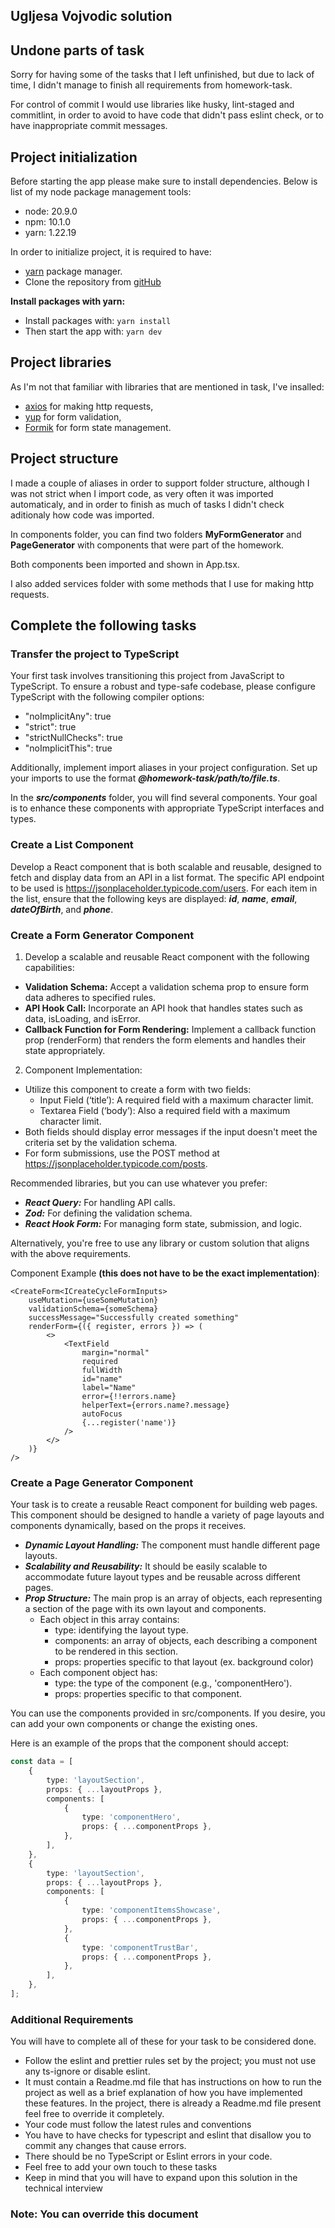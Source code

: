 ## Ugljesa Vojvodic solution

## Undone parts of task

Sorry for having some of the tasks that I left unfinished, but due to lack of time, I didn't manage to finish all requirements from homework-task.

For control of commit I would use libraries like husky, lint-staged and commitlint, in order to avoid to have code that didn't pass eslint check, or to have inappropriate commit messages.

## Project initialization

Before starting the app please make sure to install dependencies.
Below is list of my node package management tools:

-   node: 20.9.0
-   npm: 10.1.0
-   yarn: 1.22.19

In order to initialize project, it is required to have:

-   [yarn](https://classic.yarnpkg.com/lang/en/docs/install/#mac-stable) package manager.
-   Clone the repository from [gitHub](https://github.com/UgljesaAbcd/ugljesa-vojvodic-fatcat-task..git)

**Install packages with yarn:**

-   Install packages with: `yarn install`
-   Then start the app with: `yarn dev`

## Project libraries

As I'm not that familiar with libraries that are mentioned in task, I've insalled:

-   [axios](https://axios-http.com/docs/intro) for making http requests,
-   [yup](https://github.com/jquense/yup) for form validation,
-   [Formik](https://formik.org/) for form state management.

## Project structure

I made a couple of aliases in order to support folder structure, although I was not strict when I import code, as very often it was imported automaticaly, and in order to finish as much of tasks I didn't check aditionaly how code was imported.

In components folder, you can find two folders **MyFormGenerator** and **PageGenerator** with components that were part of the homework.

Both components been imported and shown in App.tsx.

I also added services folder with some methods that I use for making http requests.

## Complete the following tasks

### Transfer the project to TypeScript

Your first task involves transitioning this project
from JavaScript to TypeScript. To ensure a robust
and type-safe codebase, please configure TypeScript
with the following compiler options:

-   "noImplicitAny": true
-   "strict": true
-   "strictNullChecks": true
-   "noImplicitThis": true

Additionally, implement import aliases in your project
configuration. Set up your imports to use the format
**_@homework-task/path/to/file.ts_**.

In the **_src/components_** folder, you will find several
components. Your goal is to enhance these components with
appropriate TypeScript interfaces and types.

### Create a List Component

Develop a React component that is both scalable and reusable,
designed to fetch and display data from an API in a list
format. The specific API endpoint to be used is
https://jsonplaceholder.typicode.com/users. For each item
in the list, ensure that the following keys are displayed:
**_id_**, **_name_**, **_email_**, **_dateOfBirth_**, and **_phone_**.

### Create a Form Generator Component

1. Develop a scalable and reusable React component with the
   following capabilities:

-   **Validation Schema:** Accept a validation schema prop to ensure form data adheres to specified rules.
-   **API Hook Call:** Incorporate an API hook that handles states such as data, isLoading, and isError.
-   **Callback Function for Form Rendering:** Implement a callback function prop (renderForm) that renders the form elements and handles their state appropriately.

2. Component Implementation:

-   Utilize this component to create a form with two fields:
    -   Input Field (‘title’): A required field with a maximum character limit.
    -   Textarea Field (‘body’): Also a required field with a maximum character limit.
-   Both fields should display error messages if the input doesn't meet the criteria set by the validation schema.
-   For form submissions, use the POST method at https://jsonplaceholder.typicode.com/posts.

Recommended libraries, but you can use whatever you prefer:

-   **_React Query:_** For handling API calls.
-   **_Zod:_** For defining the validation schema.
-   **_React Hook Form:_** For managing form state, submission, and logic.

Alternatively, you're free to use any library or custom solution that aligns with the above requirements.

Component Example **(this does not have to be the exact implementation)**:

```tsx
<CreateForm<ICreateCycleFormInputs>
    useMutation={useSomeMutation}
    validationSchema={someSchema}
    successMessage="Successfully created something"
    renderForm={({ register, errors }) => (
        <>
            <TextField
                margin="normal"
                required
                fullWidth
                id="name"
                label="Name"
                error={!!errors.name}
                helperText={errors.name?.message}
                autoFocus
                {...register('name')}
            />
        </>
    )}
/>
```

### Create a Page Generator Component

Your task is to create a reusable React component for
building web pages. This component should be designed
to handle a variety of page layouts and components
dynamically, based on the props it receives.

-   **_Dynamic Layout Handling:_** The component must handle different page layouts.
-   **_Scalability and Reusability:_** It should be easily scalable to accommodate future layout types and be reusable across different pages.
-   **_Prop Structure:_** The main prop is an array of objects, each representing a section of the page with its own layout and components.
    -   Each object in this array contains:
        -   type: identifying the layout type.
        -   components: an array of objects, each describing a component to be rendered in this section.
        -   props: properties specific to that layout (ex. background color)
    -   Each component object has:
        -   type: the type of the component (e.g., 'componentHero').
        -   props: properties specific to that component.

You can use the components provided in src/components. If you desire, you can
add your own components or change the existing ones.

Here is an example of the props that the component should accept:

```ts
const data = [
    {
        type: 'layoutSection',
        props: { ...layoutProps },
        components: [
            {
                type: 'componentHero',
                props: { ...componentProps },
            },
        ],
    },
    {
        type: 'layoutSection',
        props: { ...layoutProps },
        components: [
            {
                type: 'componentItemsShowcase',
                props: { ...componentProps },
            },
            {
                type: 'componentTrustBar',
                props: { ...componentProps },
            },
        ],
    },
];
```

### Additional Requirements

You will have to complete all of these for your task to be considered done.

-   Follow the eslint and prettier rules set by the project; you must not use any ts-ignore or disable eslint.
-   It must contain a Readme.md file that has instructions on how to run the project as well as a brief explanation of how you have implemented these features. In the project, there is already a Readme.md file present feel free to override it completely.
-   Your code must follow the latest rules and conventions
-   You have to have checks for typescript and eslint that disallow you to commit any changes that cause errors.
-   There should be no TypeScript or Eslint errors in your code.
-   Feel free to add your own touch to these tasks
-   Keep in mind that you will have to expand upon this solution in the technical interview

### Note: You can override this document
